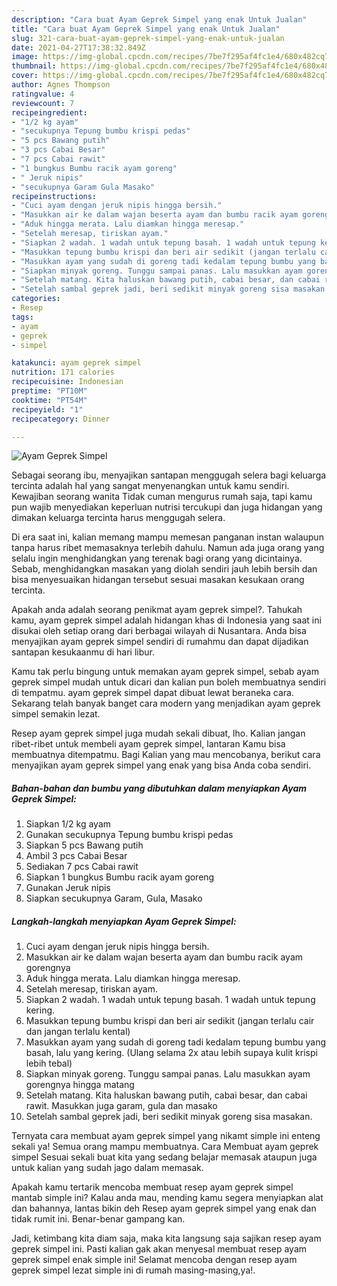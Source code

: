 ```yaml
---
description: "Cara buat Ayam Geprek Simpel yang enak Untuk Jualan"
title: "Cara buat Ayam Geprek Simpel yang enak Untuk Jualan"
slug: 321-cara-buat-ayam-geprek-simpel-yang-enak-untuk-jualan
date: 2021-04-27T17:38:32.849Z
image: https://img-global.cpcdn.com/recipes/7be7f295af4fc1e4/680x482cq70/ayam-geprek-simpel-foto-resep-utama.jpg
thumbnail: https://img-global.cpcdn.com/recipes/7be7f295af4fc1e4/680x482cq70/ayam-geprek-simpel-foto-resep-utama.jpg
cover: https://img-global.cpcdn.com/recipes/7be7f295af4fc1e4/680x482cq70/ayam-geprek-simpel-foto-resep-utama.jpg
author: Agnes Thompson
ratingvalue: 4
reviewcount: 7
recipeingredient:
- "1/2 kg ayam"
- "secukupnya Tepung bumbu krispi pedas"
- "5 pcs Bawang putih"
- "3 pcs Cabai Besar"
- "7 pcs Cabai rawit"
- "1 bungkus Bumbu racik ayam goreng"
- " Jeruk nipis"
- "secukupnya Garam Gula Masako"
recipeinstructions:
- "Cuci ayam dengan jeruk nipis hingga bersih."
- "Masukkan air ke dalam wajan beserta ayam dan bumbu racik ayam gorengnya"
- "Aduk hingga merata. Lalu diamkan hingga meresap."
- "Setelah meresap, tiriskan ayam."
- "Siapkan 2 wadah. 1 wadah untuk tepung basah. 1 wadah untuk tepung kering."
- "Masukkan tepung bumbu krispi dan beri air sedikit (jangan terlalu cair dan jangan terlalu kental)"
- "Masukkan ayam yang sudah di goreng tadi kedalam tepung bumbu yang basah, lalu yang kering. (Ulang selama 2x atau lebih supaya kulit krispi lebih tebal)"
- "Siapkan minyak goreng. Tunggu sampai panas. Lalu masukkan ayam gorengnya hingga matang"
- "Setelah matang. Kita haluskan bawang putih, cabai besar, dan cabai rawit. Masukkan juga garam, gula dan masako"
- "Setelah sambal geprek jadi, beri sedikit minyak goreng sisa masakan."
categories:
- Resep
tags:
- ayam
- geprek
- simpel

katakunci: ayam geprek simpel 
nutrition: 171 calories
recipecuisine: Indonesian
preptime: "PT10M"
cooktime: "PT54M"
recipeyield: "1"
recipecategory: Dinner

---
```



![Ayam Geprek Simpel](https://img-global.cpcdn.com/recipes/7be7f295af4fc1e4/680x482cq70/ayam-geprek-simpel-foto-resep-utama.jpg)

Sebagai seorang ibu, menyajikan santapan menggugah selera bagi keluarga tercinta adalah hal yang sangat menyenangkan untuk kamu sendiri. Kewajiban seorang  wanita Tidak cuman mengurus rumah saja, tapi kamu pun wajib menyediakan keperluan nutrisi tercukupi dan juga hidangan yang dimakan keluarga tercinta harus menggugah selera.

Di era  saat ini, kalian memang mampu memesan panganan instan walaupun tanpa harus ribet memasaknya terlebih dahulu. Namun ada juga orang yang selalu ingin menghidangkan yang terenak bagi orang yang dicintainya. Sebab, menghidangkan masakan yang diolah sendiri jauh lebih bersih dan bisa menyesuaikan hidangan tersebut sesuai masakan kesukaan orang tercinta. 



Apakah anda adalah seorang penikmat ayam geprek simpel?. Tahukah kamu, ayam geprek simpel adalah hidangan khas di Indonesia yang saat ini disukai oleh setiap orang dari berbagai wilayah di Nusantara. Anda bisa menyajikan ayam geprek simpel sendiri di rumahmu dan dapat dijadikan santapan kesukaanmu di hari libur.

Kamu tak perlu bingung untuk memakan ayam geprek simpel, sebab ayam geprek simpel mudah untuk dicari dan kalian pun boleh membuatnya sendiri di tempatmu. ayam geprek simpel dapat dibuat lewat beraneka cara. Sekarang telah banyak banget cara modern yang menjadikan ayam geprek simpel semakin lezat.

Resep ayam geprek simpel juga mudah sekali dibuat, lho. Kalian jangan ribet-ribet untuk membeli ayam geprek simpel, lantaran Kamu bisa membuatnya ditempatmu. Bagi Kalian yang mau mencobanya, berikut cara menyajikan ayam geprek simpel yang enak yang bisa Anda coba sendiri.

<!--inarticleads1-->

##### Bahan-bahan dan bumbu yang dibutuhkan dalam menyiapkan Ayam Geprek Simpel:

1. Siapkan 1/2 kg ayam
1. Gunakan secukupnya Tepung bumbu krispi pedas
1. Siapkan 5 pcs Bawang putih
1. Ambil 3 pcs Cabai Besar
1. Sediakan 7 pcs Cabai rawit
1. Siapkan 1 bungkus Bumbu racik ayam goreng
1. Gunakan  Jeruk nipis
1. Siapkan secukupnya Garam, Gula, Masako




<!--inarticleads2-->

##### Langkah-langkah menyiapkan Ayam Geprek Simpel:

1. Cuci ayam dengan jeruk nipis hingga bersih.
1. Masukkan air ke dalam wajan beserta ayam dan bumbu racik ayam gorengnya
1. Aduk hingga merata. Lalu diamkan hingga meresap.
1. Setelah meresap, tiriskan ayam.
1. Siapkan 2 wadah. 1 wadah untuk tepung basah. 1 wadah untuk tepung kering.
1. Masukkan tepung bumbu krispi dan beri air sedikit (jangan terlalu cair dan jangan terlalu kental)
1. Masukkan ayam yang sudah di goreng tadi kedalam tepung bumbu yang basah, lalu yang kering. (Ulang selama 2x atau lebih supaya kulit krispi lebih tebal)
1. Siapkan minyak goreng. Tunggu sampai panas. Lalu masukkan ayam gorengnya hingga matang
1. Setelah matang. Kita haluskan bawang putih, cabai besar, dan cabai rawit. Masukkan juga garam, gula dan masako
1. Setelah sambal geprek jadi, beri sedikit minyak goreng sisa masakan.




Ternyata cara membuat ayam geprek simpel yang nikamt simple ini enteng sekali ya! Semua orang mampu membuatnya. Cara Membuat ayam geprek simpel Sesuai sekali buat kita yang sedang belajar memasak ataupun juga untuk kalian yang sudah jago dalam memasak.

Apakah kamu tertarik mencoba membuat resep ayam geprek simpel mantab simple ini? Kalau anda mau, mending kamu segera menyiapkan alat dan bahannya, lantas bikin deh Resep ayam geprek simpel yang enak dan tidak rumit ini. Benar-benar gampang kan. 

Jadi, ketimbang kita diam saja, maka kita langsung saja sajikan resep ayam geprek simpel ini. Pasti kalian gak akan menyesal membuat resep ayam geprek simpel enak simple ini! Selamat mencoba dengan resep ayam geprek simpel lezat simple ini di rumah masing-masing,ya!.

